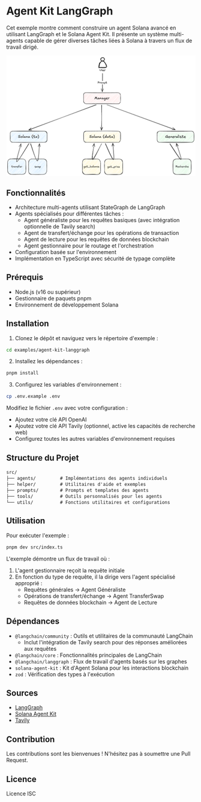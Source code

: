 # Agent Kit LangGraph

Cet exemple montre comment construire un agent Solana avancé en utilisant LangGraph et le Solana Agent Kit. Il présente un système multi-agents capable de gérer diverses tâches liées à Solana à travers un flux de travail dirigé.

![Architecture Solana Agent Kit LangGraph](./assets/architecture.png)

## Fonctionnalités

- Architecture multi-agents utilisant StateGraph de LangGraph
- Agents spécialisés pour différentes tâches :
  - Agent généraliste pour les requêtes basiques (avec intégration optionnelle de Tavily search)
  - Agent de transfert/échange pour les opérations de transaction
  - Agent de lecture pour les requêtes de données blockchain
  - Agent gestionnaire pour le routage et l'orchestration
- Configuration basée sur l'environnement
- Implémentation en TypeScript avec sécurité de typage complète

## Prérequis

- Node.js (v16 ou supérieur)
- Gestionnaire de paquets pnpm
- Environnement de développement Solana

## Installation

1. Clonez le dépôt et naviguez vers le répertoire d'exemple :

```bash
cd examples/agent-kit-langgraph
```

2. Installez les dépendances :

```bash
pnpm install
```

3. Configurez les variables d'environnement :

```bash
cp .env.example .env
```

Modifiez le fichier `.env` avec votre configuration :

- Ajoutez votre clé API OpenAI
- Ajoutez votre clé API Tavily (optionnel, active les capacités de recherche web)
- Configurez toutes les autres variables d'environnement requises

## Structure du Projet

```
src/
├── agents/         # Implémentations des agents individuels
├── helper/         # Utilitaires d'aide et exemples
├── prompts/        # Prompts et templates des agents
├── tools/          # Outils personnalisés pour les agents
└── utils/          # Fonctions utilitaires et configurations
```

## Utilisation

Pour exécuter l'exemple :

```bash
pnpm dev src/index.ts
```

L'exemple démontre un flux de travail où :

1. L'agent gestionnaire reçoit la requête initiale
2. En fonction du type de requête, il la dirige vers l'agent spécialisé approprié :
   - Requêtes générales → Agent Généraliste
   - Opérations de transfert/échange → Agent TransferSwap
   - Requêtes de données blockchain → Agent de Lecture

## Dépendances

- `@langchain/community` : Outils et utilitaires de la communauté LangChain
  - Inclut l'intégration de Tavily search pour des réponses améliorées aux requêtes
- `@langchain/core` : Fonctionnalités principales de LangChain
- `@langchain/langgraph` : Flux de travail d'agents basés sur les graphes
- `solana-agent-kit` : Kit d'Agent Solana pour les interactions blockchain
- `zod` : Vérification des types à l'exécution

## Sources

- [LangGraph](https://langchain.com/langgraph)
- [Solana Agent Kit](https://github.com/dialect-to/solana-agent-kit)
- [Tavily](https://www.tavily.com/)

## Contribution

Les contributions sont les bienvenues ! N'hésitez pas à soumettre une Pull Request.

## Licence

Licence ISC
